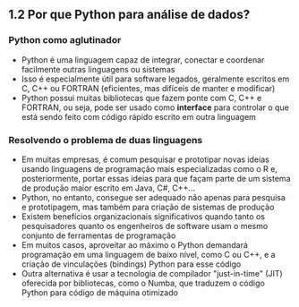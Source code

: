 ## 1.2 Por que Python para análise de dados?

### Python como aglutinador
- Python é uma linguagem capaz de integrar, conectar e coordenar facilmente outras linguagens ou sistemas
- Isso é especialmente útil para software legados, geralmente escritos em C, C++ ou FORTRAN (eficientes, mas difíceis de manter e modificar)
- Python possui muitas bibliotecas que fazem ponte com C, C++ e FORTRAN, ou seja, pode ser usado como **interface** para controlar o que está sendo feito com código rápido escrito em outra linguagem

### Resolvendo o problema de duas linguagens
- Em muitas empresas, é comum pesquisar e prototipar novas ideias usando linguagens de programação mais especializadas como o R e, posteriormente, portar essas ideias para que façam parte de um sistema de produção maior escrito em Java, C#, C++...
- Python, no entanto, consegue ser adequado não apenas para pesquisa e prototipagem, mas também para criação de sistemas de produção
- Existem benefícios organizacionais significativos quando tanto os pesquisadores quanto os engenheiros de software usam o mesmo conjunto de ferramentas de programação
- Em muitos casos, aproveitar ao máximo o Python demandará programação em uma linguagem de baixo nível, como C ou C++, e a criação de vinculações (bindings) Python para esse código
- Outra alternativa é usar a tecnologia de compilador "just-in-time" (JIT) oferecida por bibliotecas, como o Numba, que traduzem o código Python para código de máquina otimizado